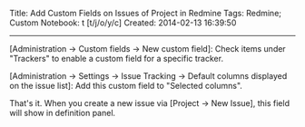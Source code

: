 Title: Add Custom Fields on Issues of Project in Redmine
Tags: Redmine; Custom
Notebook: t [t/j/o/y/c]
Created: 2014-02-13 16:39:50

------

[Administration -> Custom fields -> New custom field]:
Check items under "Trackers" to enable a custom field for a specific tracker.

[Administration -> Settings -> Issue Tracking -> Default columns displayed on the issue list]:
Add this custom field to "Selected columns".

That's it. When you create a new issue via [Project -> New Issue], this field will show in definition panel.
